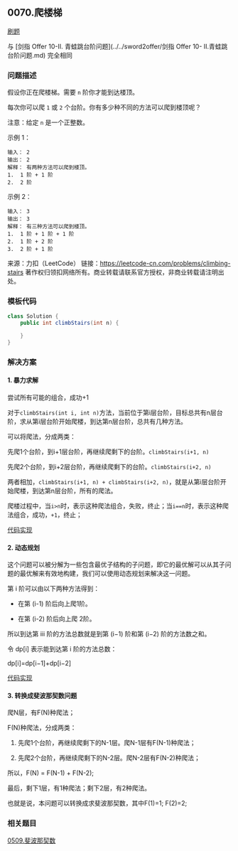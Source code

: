<script src="https://cdn.bootcss.com/mathjax/2.7.7/MathJax.js?config=TeX-AMS-MML_HTMLorMML"></script>

## 0070.爬楼梯

[刷题](qu0070/solu/Solution.java)

与 [剑指 Offer 10-II. 青蛙跳台阶问题](../../sword2offer/剑指 Offer 10- II.青蛙跳台阶问题.md) 完全相同

### 问题描述

假设你正在爬楼梯。需要 `n` 阶你才能到达楼顶。

每次你可以爬 `1` 或 `2` 个台阶。你有多少种不同的方法可以爬到楼顶呢？

注意：给定 `n` 是一个正整数。

示例 1：

```
输入： 2
输出： 2
解释： 有两种方法可以爬到楼顶。
1.  1 阶 + 1 阶
2.  2 阶
```

示例 2：

```
输入： 3
输出： 3
解释： 有三种方法可以爬到楼顶。
1.  1 阶 + 1 阶 + 1 阶
2.  1 阶 + 2 阶
3.  2 阶 + 1 阶
```

来源：力扣（LeetCode）
链接：https://leetcode-cn.com/problems/climbing-stairs
著作权归领扣网络所有。商业转载请联系官方授权，非商业转载请注明出处。

### 模板代码

``` java
class Solution {
    public int climbStairs(int n) {

    }
}
```

### 解决方案

#### 1. 暴力求解

尝试所有可能的组合，成功+1

对于`climbStairs(int i, int n)`方法，当前位于第i层台阶，目标总共有n层台阶，求从第i层台阶开始爬楼，到达第n层台阶，总共有几种方法。

可以将爬法，分成两类：

先爬1个台阶，到i+1层台阶，再继续爬剩下的台阶。`climbStairs(i+1, n)`

先爬2个台阶，到i+2层台阶，再继续爬剩下的台阶。`climbStairs(i+2, n)`

两者相加，`climbStairs(i+1, n) + climbStairs(i+2, n)`，就是从第i层台阶开始爬楼，到达第n层台阶，所有的爬法。

爬楼过程中，当`i>n`时，表示这种爬法组合，失败，终止；当`i==n`时，表示这种爬法组合，成功，`+1`，终止；


[代码实现](qu0070/solu1/Solution.java)



#### 2. 动态规划

这个问题可以被分解为一些包含最优子结构的子问题，即它的最优解可以从其子问题的最优解来有效地构建，我们可以使用动态规划来解决这一问题。

第 i 阶可以由以下两种方法得到：

* 在第 (i-1) 阶后向上爬1阶。

* 在第 (i-2) 阶后向上爬 2阶。

所以到达第 iii 阶的方法总数就是到第 (i−1) 阶和第 (i−2) 阶的方法数之和。

令 dp[i] 表示能到达第 i 阶的方法总数：

dp[i]=dp[i−1]+dp[i−2]


[代码实现](qu0070/solu2/Solution.java)


#### 3. 转换成斐波那契数问题

爬N层，有F(N)种爬法；

F(N)种爬法，分成两类：

1. 先爬1个台阶，再继续爬剩下的N-1层。爬N-1层有F(N-1)种爬法；

2. 先爬2个台阶，再继续爬剩下的N-2层。爬N-2层有F(N-2)种爬法；

所以，F(N) = F(N-1) + F(N-2);

最后，剩下1层，有1种爬法；剩下2层，有2种爬法。

也就是说，本问题可以转换成求斐波那契数，其中F(1)=1; F(2)=2;




### 相关题目 

[0509.斐波那契数](../maths/0509.斐波那契数.md)

